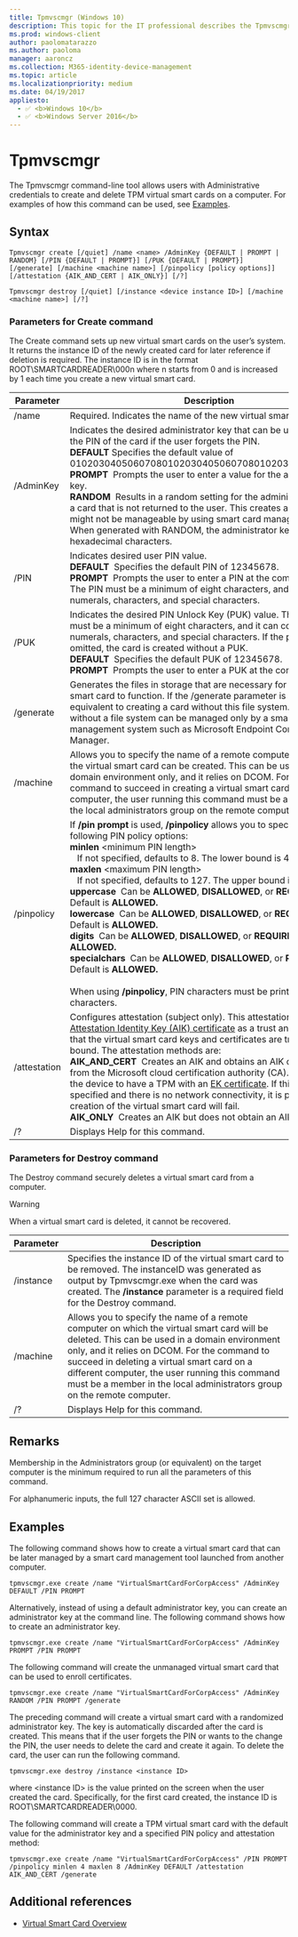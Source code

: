 ```yaml
---
title: Tpmvscmgr (Windows 10)
description: This topic for the IT professional describes the Tpmvscmgr command-line tool, through which an administrator can create and delete TPM virtual smart cards on a computer.
ms.prod: windows-client
author: paolomatarazzo
ms.author: paoloma
manager: aaroncz
ms.collection: M365-identity-device-management
ms.topic: article
ms.localizationpriority: medium
ms.date: 04/19/2017
appliesto: 
  - ✅ <b>Windows 10</b>
  - ✅ <b>Windows Server 2016</b>
---
```


# Tpmvscmgr

The Tpmvscmgr command-line tool allows users with Administrative credentials to create and delete TPM virtual smart cards on a computer. For examples of how this command can be used, see [Examples](#examples).

## Syntax

`Tpmvscmgr create [/quiet] /name <name> /AdminKey {DEFAULT | PROMPT | RANDOM} [/PIN {DEFAULT | PROMPT}] [/PUK {DEFAULT | PROMPT}] [/generate] [/machine <machine name>] [/pinpolicy [policy options]] [/attestation {AIK_AND_CERT | AIK_ONLY}] [/?]`

`Tpmvscmgr destroy [/quiet] [/instance <device instance ID>] [/machine <machine name>] [/?]`

### Parameters for Create command

The Create command sets up new virtual smart cards on the user’s system. It returns the instance ID of the newly created card for later reference if deletion is required. The instance ID is in the format ROOT\\SMARTCARDREADER\\000n where n starts from 0 and is increased by 1 each time you create a new virtual smart card.

| Parameter | Description |
|-----------|-------------|
| /name | Required. Indicates the name of the new virtual smart card. |
| /AdminKey | Indicates the desired administrator key that can be used to reset the PIN of the card if the user forgets the PIN.<br>**DEFAULT** Specifies the default value of 010203040506070801020304050607080102030405060708.<br>**PROMPT**&nbsp;&nbsp;Prompts the user to enter a value for the administrator key.<br>**RANDOM**&nbsp;&nbsp;Results in a random setting for the administrator key for a card that is not returned to the user. This creates a card that might not be manageable by using smart card management tools. When generated with RANDOM, the administrator key is set as 48 hexadecimal characters. |
| /PIN | Indicates desired user PIN value.<br>**DEFAULT**&nbsp;&nbsp;Specifies the default PIN of 12345678.<br>**PROMPT**&nbsp;&nbsp;Prompts the user to enter a PIN at the command line. The PIN must be a minimum of eight characters, and it can contain numerals, characters, and special characters. |
| /PUK | Indicates the desired PIN Unlock Key (PUK) value. The PUK value must be a minimum of eight characters, and it can contain numerals, characters, and special characters. If the parameter is omitted, the card is created without a PUK.<br>**DEFAULT**&nbsp;&nbsp;Specifies the default PUK of 12345678.<br>**PROMPT**&nbsp;&nbsp;Prompts the user to enter a PUK at the command line. |
| /generate | Generates the files in storage that are necessary for the virtual smart card to function. If the /generate parameter is omitted, it is equivalent to creating a card without this file system. A card without a file system can be managed only by a smart card management system such as Microsoft Endpoint Configuration Manager. |
| /machine | Allows you to specify the name of a remote computer on which the virtual smart card can be created. This can be used in a domain environment only, and it relies on DCOM. For the command to succeed in creating a virtual smart card on a different computer, the user running this command must be a member in the local administrators group on the remote computer. |
| /pinpolicy | If **/pin prompt** is used, **/pinpolicy** allows you to specify the following PIN policy options:<br>**minlen** &lt;minimum PIN length&gt;<br>&nbsp;&nbsp;&nbsp;If not specified, defaults to 8. The lower bound is 4.<br>**maxlen** &lt;maximum PIN length&gt;<br>&nbsp;&nbsp;&nbsp;If not specified, defaults to 127. The upper bound is 127.<br>**uppercase**&nbsp;&nbsp;Can be **ALLOWED**, **DISALLOWED**, or **REQUIRED.** Default is **ALLOWED.**<br>**lowercase**&nbsp;&nbsp;Can be **ALLOWED**, **DISALLOWED**, or **REQUIRED.** Default is **ALLOWED.**<br>**digits**&nbsp;&nbsp;Can be **ALLOWED**, **DISALLOWED**, or **REQUIRED.** Default is **ALLOWED.**<br>**specialchars**&nbsp;&nbsp;Can be **ALLOWED**, **DISALLOWED**, or **REQUIRED.** Default is **ALLOWED.**<br><br>When using **/pinpolicy**, PIN characters must be printable ASCII characters. |
| /attestation | Configures attestation (subject only). This attestation uses an [Attestation Identity Key (AIK) certificate](/openspecs/windows_protocols/ms-dha/a4a71926-3639-4d62-b915-760c2483f489#gt_89a2ba3c-80af-4d1f-88b3-06ec3489fd5a) as a trust anchor to vouch that the virtual smart card keys and certificates are truly hardware bound. The attestation methods are:<br>**AIK_AND_CERT**&nbsp;&nbsp;Creates an AIK and obtains an AIK certificate from the Microsoft cloud certification authority (CA). This requires the device to have a TPM with an [EK certificate](/openspecs/windows_protocols/ms-wcce/719b890d-62e6-4322-b9b1-1f34d11535b4#gt_6aaaff7f-d380-44fb-91d3-b985e458eb6d). If this option is specified and there is no network connectivity, it is possible that creation of the virtual smart card will fail.<br>**AIK_ONLY**&nbsp;&nbsp;Creates an AIK but does not obtain an AIK certificate. |
| /? | Displays Help for this command. |

### Parameters for Destroy command

The Destroy command securely deletes a virtual smart card from a computer.

> [!WARNING]
> When a virtual smart card is deleted, it cannot be recovered.

| Parameter | Description |
|---------------|-------------------|
| /instance     | Specifies the instance ID of the virtual smart card to be removed. The instanceID was generated as output by Tpmvscmgr.exe when the card was created. The **/instance** parameter is a required field for the Destroy command.   |
| /machine      | Allows you to specify the name of a remote computer on which the virtual smart card will be deleted. This can be used in a domain environment only, and it relies on DCOM. For the command to succeed in deleting a virtual smart card on a different computer, the user running this command must be a member in the local administrators group on the remote computer. |
| /?            | Displays Help for this command.  |

## Remarks

Membership in the Administrators group (or equivalent) on the target computer is the minimum required to run all the parameters of this command.

For alphanumeric inputs, the full 127 character ASCII set is allowed.

## Examples

The following command shows how to create a virtual smart card that can be later managed by a smart card management tool launched from another computer.

```console
tpmvscmgr.exe create /name "VirtualSmartCardForCorpAccess" /AdminKey DEFAULT /PIN PROMPT
```

Alternatively, instead of using a default administrator key, you can create an administrator key at the command line. The following command shows how to create an administrator key.

```console
tpmvscmgr.exe create /name "VirtualSmartCardForCorpAccess" /AdminKey PROMPT /PIN PROMPT
```

The following command will create the unmanaged virtual smart card that can be used to enroll certificates.

```console
tpmvscmgr.exe create /name "VirtualSmartCardForCorpAccess" /AdminKey RANDOM /PIN PROMPT /generate
```

The preceding command will create a virtual smart card with a randomized administrator key. The key is automatically discarded after the card is created. This means that if the user forgets the PIN or wants to the change the PIN, the user needs to delete the card and create it again. To delete the card, the user can run the following command.

```console
tpmvscmgr.exe destroy /instance <instance ID>
```

where &lt;instance ID&gt; is the value printed on the screen when the user created the card. Specifically, for the first card created, the instance ID is ROOT\\SMARTCARDREADER\\0000.

The following command will create a TPM virtual smart card with the default value for the administrator key and a specified PIN policy and attestation method:

```console
tpmvscmgr.exe create /name "VirtualSmartCardForCorpAccess" /PIN PROMPT /pinpolicy minlen 4 maxlen 8 /AdminKey DEFAULT /attestation AIK_AND_CERT /generate
```

## Additional references

-   [Virtual Smart Card Overview](virtual-smart-card-overview.md)
